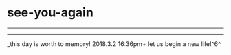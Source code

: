 # see-you-again
------------------------------
------------------------------
_this day is worth to memory!
2018.3.2 16:36pm+
let us begin a new life!^6^
